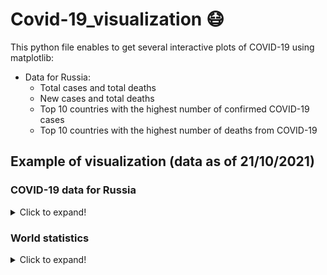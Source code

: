 # Covid-19_visualization :mask:
This python file enables to get several interactive plots of COVID-19 using matplotlib:
* Data for Russia:
  * Total cases and total deaths
  * New cases and total deaths
  * Top 10 countries with the highest number of confirmed COVID-19 cases
  * Top 10 countries with the highest number of deaths from COVID-19 

## Example of visualization (data as of 21/10/2021)
### COVID-19 data for Russia
<details>
  <summary>Click to expand!</summary>
  
  > ![Screenshot](Covid_Russia.png)
</details>


### World statistics
<details>
  <summary>Click to expand!</summary>
 
  > <img src ="https://github.com/DianaS96/Covid-19_visualization/blob/main/Top%2010%20counties.png">
</details>

